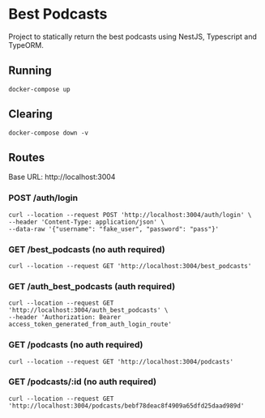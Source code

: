 # Best Podcasts

Project to statically return the best podcasts using NestJS, Typescript and TypeORM.

## Running

```
docker-compose up
```

## Clearing

```
docker-compose down -v
```

## Routes

Base URL: http://localhost:3004

### POST /auth/login

```
curl --location --request POST 'http://localhost:3004/auth/login' \
--header 'Content-Type: application/json' \
--data-raw '{"username": "fake_user", "password": "pass"}'
```

### GET /best_podcasts (no auth required)

```
curl --location --request GET 'http://localhost:3004/best_podcasts'
```

### GET /auth_best_podcasts (auth required)

```
curl --location --request GET 'http://localhost:3004/auth_best_podcasts' \
--header 'Authorization: Bearer access_token_generated_from_auth_login_route'
```

### GET /podcasts (no auth required)

```
curl --location --request GET 'http://localhost:3004/podcasts'
```

### GET /podcasts/:id (no auth required)

```
curl --location --request GET 'http://localhost:3004/podcasts/bebf78deac8f4909a65dfd25daad989d'
```
